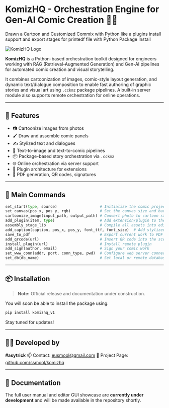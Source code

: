 # KomizHQ - Orchestration Engine for Gen-AI Comic Creation 🎨🤖
Drawn a Cartoon and Customized Commix with Python like a plugins install support and export stages for printedf file with Python Package Install

![KomizHQ Logo](assets/komiz_hq_lapp.gif)

**KomizHQ** is a Python-based orchestration toolkit designed for engineers working with RAG (Retrieval-Augmented Generation) and Gen-AI pipelines for automated comic creation and visual storytelling.

It combines cartoonization of images, comic-style layout generation, and dynamic text/dialogue composition to enable fast authoring of graphic stories and visual art using `.cckmz` package pipelines. A built-in server module also supports remote orchestration for online operations.

---

## 🚀 Features

- 📷 Cartoonize images from photos  
- 🖌️ Draw and assemble comic panels  
- ✍️ Stylized text and dialogues  
- 🧠 Text-to-image and text-to-comic pipelines  
- 📦 Package-based story orchestration via `.cckmz`  
- 🌐 Online orchestration via server support  
- 🧩 Plugin architecture for extensions  
- 🧾 PDF generation, QR codes, signatures  

---

## 🧰 Main Commands

```python
set_start(type, source)                   # Initialize the comic project with type and data source
set_canvas(pos_x, pos_y, rgb)             # Set the canvas size and background color
cartoonize_image(input_path, output_path) # Convert photo to cartoon style
add_plugin(item, type)                    # Add extension/plugin to the current session
assembly_stage_lib                        # Compile all assets into editable layers
add_caption(caption, pos_x, pos_y, font_ttf, font_size)  # Add stylized caption
save_to_pdf                               # Export current work to PDF
add_qrcode(url)                           # Insert QR code into the scene
install_plugin(url)                       # Install remote plugin
add_sign(author, email)                   # Sign your comic work
set_www_conn(addr, port, conn_type, pwd)  # Configure web server connection
set_db(db_name)                           # Set local or remote database for asset storage
````

---

## 📦 Installation

> **Note:** Official release and documentation under construction.

You will soon be able to install the package using:

```bash
pip install komizhq_v1
```

Stay tuned for updates!

---

## 👨‍💻 Developed by

**#asytrick**
📫 Contact: [eusmool@gmail.com](mailto:eusmool@gmail.com)
🔗 Project Page: [github.com/ssmool/komizhq](https://github.com/ssmool/komizhq)

---

## 📘 Documentation

The full user manual and editor GUI showcase are **currently under development** and will be made available in the repository shortly.
